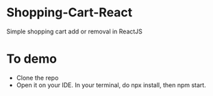 # Shopping-Cart-React
Simple shopping cart add or removal in ReactJS

# To demo 
- Clone the repo
- Open it on your IDE. In your terminal, do npx install, then npm start.
